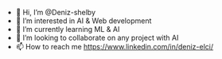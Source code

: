 - 👋 Hi, I’m @Deniz-shelby
- 👀 I’m interested in AI & Web development
- 🌱 I’m currently learning ML & AI
- 💞️ I’m looking to collaborate on any project with AI 
- 📫 How to reach me https://www.linkedin.com/in/deniz-elci/

<!---
Deniz-shelby/Deniz-shelby is a ✨ special ✨ repository because its `README.md` (this file) appears on your GitHub profile.
You can click the Preview link to take a look at your changes.
--->

